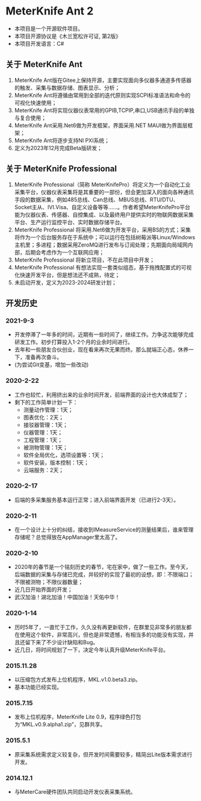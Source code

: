 # MeterKnife Ant **2**

- 本项目是一个开源软件项目。
- 本项目开源协议是《木兰宽松许可证, 第2版》
- 本项目开发语言：C#

## 关于 MeterKnife Ant
  1. MeterKnife Ant版在Gitee上保持开源，主要实现面向多仪器多通道多传感器的触发、采集与数据存储、图表显示、分析；
  2. MeterKnife Ant将遵循由常用到全部的迭代原则实现SCPI标准语法和命令的可视化快速使用；
  3. MeterKnife Ant将实现仪器仪表常用的GPIB,TCPIP,串口,USB通讯手段的单独与复合使用；
  4. MeterKnife Ant采用.Net6做为开发框架，界面采用.NET MAUI做为界面层框架；
  5. MeterKnife Ant将逐步支持NI PXI系统；
  6. 定义为2023年12月完成Beta版研发；

## 关于 MeterKnife Professional
  1. MeterKnife Professional（简称 MeterKnifePro）将定义为一个自动化工业采集平台，仪器仪表采集将是其重要的一部份，但会更加深入的面向各种通讯手段的数据采集，例如485总线、Can总线、MBUS总线、RTU/DTU、Socket主从、IVI.Visa、自定义设备等等……。作者希望MeterKnifePro平台能为仪器仪表、传感器、自控集成、以及最终用户提供实时的物联网数据采集平台、生产运行监控平台、实时数据存储平台。
  2. MeterKnife Professional 将采用.Net6做为开发平台，采用BS的方式；采集将作为一个后台服务存在于系统中；可以运行在包括树莓派等Linux/Windows主机里；多进程；数据采用ZeroMQ进行发布与订阅处理；先期面向局域网内部，后期会考虑作为一个互联网应用；
  3. MeterKnife Professional 将新立项目，不在此项目中开发；
  4. MeterKnife Professional 有想法实现一套类似组态，基于拖拽配置式的可视化快速开发平台，但是想法还不成熟，待定；
  5. 未启动开发，定义为2023-2024研发计划；

## 开发历史

### 2021-9-3

- 开发停滞了一年多的时间，近期有一些时间了，继续工作。力争这次能够完成研发工作。初步打算投入1-2个月的业余时间进行。
- 去年和一些朋友合伙创业，现在看来再次无果而终。那么就端正心态，休养一下，准备再次奋斗。
- (为尝试Git变基，增加一些改动)

### 2020-2-22

- 工作也较忙，利用挤出来的业余时间开发，前端界面的设计也大体成型了；
- 剩下的工作简单计划一下：
  - 测量动作管理：1天；
  - 图表优化：2天；
  - 接驳器管理：1天；
  - 仪器管理：1天；
  - 工程管理：1天；
  - 被测物管理：1天；
  - 软件全局优化，选项设置等：1天；
  - 软件安装，版本控制：1天；
  - 云端服务：2天； 

### 2020-2-17
- 后端的多采集服务基本运行正常；进入前端界面开发（已进行2-3天）。

### 2020-2-11
- 在一个设计上十分的纠结，接收到IMeasureService的测量结果后，谁来管理存储呢？总觉得放在AppManager里太高了。

### 2020-2-10
- 2020年的春节是一个铭刻历史的春节，宅在家中，做了一些工作。至今天，后端数据的采集与存储已完成，并较好的实现了最初的设想，即：不限端口；不限被测物；不限仪器数量；
- 近几日开始界面的开发；
- 武汉加油！湖北加油！中国加油！天佑中华！

### 2020-1-14
- 历时5年了，一直忙于工作，久久没有再更新软件，在群里见非常多的朋友都在使用这个软件，非常高兴，但也是非常遗憾，有相当多的功能没有实现，并且还留下来了不少设计缺陷和Bug。
- 近几日，将时间规划了一下，决定今年认真升级MeterKnife平台。

### 2015.11.28
- 以压缩包方式发布上位机程序，MKL.v1.0.beta3.zip。
- 基本功能已经实现。

### 2015.7.15
- 发布上位机程序，MeterKnife Lite 0.9，程序绿色打包为“MKL.v0.9.alpha1.zip”，见群共享。

### 2015.5.1 
- 原采集系统需求定义较复杂，但开发时间需要较多，精简出Lite版本需求进行开发。

### 2014.12.1 
- 与MeterCare硬件团队共同启动开发仪表采集系统。